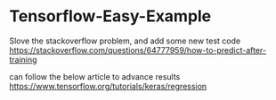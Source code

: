 # Tensorflow-Easy-Example

Slove the stackoverflow problem, and add some new test code</br>
https://stackoverflow.com/questions/64777959/how-to-predict-after-training

can follow the below article to advance results</br>
https://www.tensorflow.org/tutorials/keras/regression
